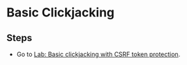 # Basic Clickjacking

## Steps

- Go to [Lab: Basic clickjacking with CSRF token protection](https://portswigger.net/web-security/clickjacking/lab-basic-csrf-protected).